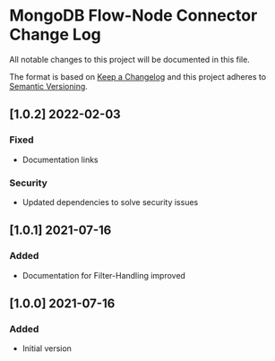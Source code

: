 # MongoDB Flow-Node Connector Change Log
All notable changes to this project will be documented in this file.

The format is based on [Keep a Changelog](http://keepachangelog.com/)
and this project adheres to [Semantic Versioning](http://semver.org/).

## [1.0.2] 2022-02-03
### Fixed
- Documentation links

### Security
- Updated dependencies to solve security issues

## [1.0.1] 2021-07-16
### Added
- Documentation for Filter-Handling improved

## [1.0.0] 2021-07-16
### Added
- Initial version